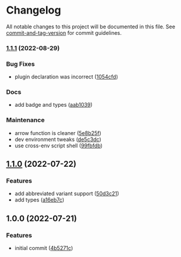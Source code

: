 # Changelog

All notable changes to this project will be documented in this file. See [commit-and-tag-version](https://github.com/absolute-version/commit-and-tag-version) for commit guidelines.

### [1.1.1](https://github.com/aparajita/tailwind-ionic/compare/v1.1.0...v1.1.1) (2022-08-29)


### Bug Fixes

* plugin declaration was incorrect ([1054cfd](https://github.com/aparajita/tailwind-ionic/commit/1054cfdca6d638ead29ee5c11db34db506eed57b))


### Docs

* add badge and types ([aab1039](https://github.com/aparajita/tailwind-ionic/commit/aab10398c2cf42c4f8f96e7178162c5dd532fd16))


### Maintenance

* arrow function is cleaner ([5e8b25f](https://github.com/aparajita/tailwind-ionic/commit/5e8b25fcd564cc02b3ebded33aeb4f5f36831db5))
* dev environment tweaks ([de5c3dc](https://github.com/aparajita/tailwind-ionic/commit/de5c3dc241c5eaa9649c78fa66ae2422e96b15e5))
* use cross-env script shell ([99fbfdb](https://github.com/aparajita/tailwind-ionic/commit/99fbfdb6b4cb9014d5c1768400ecec965339c0b2))

## [1.1.0](https://github.com/aparajita/tailwind-ionic/compare/v1.0.0...v1.1.0) (2022-07-22)


### Features

* add abbreviated variant support ([50d3c21](https://github.com/aparajita/tailwind-ionic/commit/50d3c21131b58e70024847376c3c82705a0f4226))
* add types ([a16eb7c](https://github.com/aparajita/tailwind-ionic/commit/a16eb7cdacceb419ee617bf1d69eb29715c8e7f9))

## 1.0.0 (2022-07-21)


### Features

* initial commit ([4b5271c](https://github.com/aparajita/tailwind-ionic/commit/4b5271ccd6cf14a4f2476e2370919105f27be0ac))
